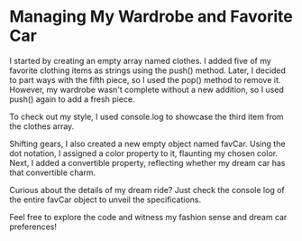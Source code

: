 # Managing My Wardrobe and Favorite Car
 I started by creating an empty array named clothes. I added five of my favorite clothing items as strings using the push() method. Later, I decided to part ways with the fifth piece, so I used the pop() method to remove it. However, my wardrobe wasn't complete without a new addition, so I used push() again to add a fresh piece.

To check out my style, I used console.log to showcase the third item from the clothes array.

Shifting gears, I also created a new empty object named favCar. Using the dot notation, I assigned a color property to it, flaunting my chosen color. Next, I added a convertible property, reflecting whether my dream car has that convertible charm.

Curious about the details of my dream ride? Just check the console log of the entire favCar object to unveil the specifications.

Feel free to explore the code and witness my fashion sense and dream car preferences!
